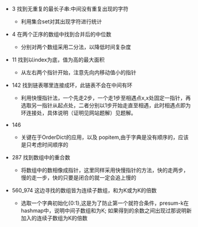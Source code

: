 - 3 找到无重复的最长子串:中间没有重复出现的字符
  - 利用集合set对其出现字符进行统计

- 4 在两个正序的数组中找到合并后的中位数
  - 分别对两个数组采用二分法，以降低时间复杂度

- 11 找到以index为底，值为高的最大面积
  - 从左右两个指针开始，注意先向内移动值小的指针

- 142 找到链表哪里连接成环，此链表不会在中间有环
  - 利用快慢指针法，一个先走2步，一个走1步至相遇点x,x处固定一指针，再选取另一指针从起点处，二者分别以1步开始走直至相遇，此时相遇点即为环连接处，具体说明（证明见网站题解）见题解。

- 146 
  - 关键在于OrderDict的应用，以及 popitem,由于字典是没有顺序的，应该是只考虑时间顺序的

- 287 找到数组中的重合数
  - 将数组中的数相像成指针，这里同样采用快慢指针的方法，快的走两步，慢的走一步，快的只要是闭合的就一定会追上慢的

- 560_974 这边寻找的数组皆为连续子数组，和为K或为K的倍数
  - 选取一个字典初始化{0:1},这是为了防止第一个就符合条件，presum-k在hashmap中，说明中间子数组和为K; 如果得到的余数之间出现过那说明新加入的连续子数组为K的倍数
